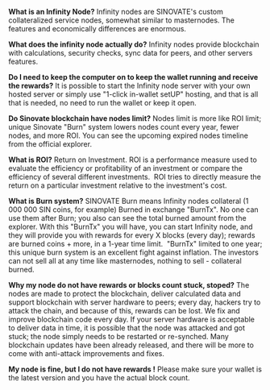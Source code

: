 **What is an Infinity Node?**
Infinity nodes are SINOVATE's custom collateralized service nodes, somewhat similar to masternodes. The features and economically differences are enormous.

**What does the infinity node actually do?**
Infinity nodes provide blockchain with calculations, security checks, sync data for peers, and other servers features. 

**Do I need to keep the computer on to keep the wallet running and receive the rewards?**
It is possible to start the Infinity node server with your own hosted server or simply use "1-click in-wallet setUP" hosting, and that is all that is needed, no need to run the wallet or keep it open.

**Do Sinovate blockchain have nodes limit?**
Nodes limit is more like ROI limit; unique Sinovate "Burn" system lowers nodes count every year, fewer nodes, and more ROI. You can see the upcoming expired nodes timeline from the official explorer.

**What is ROI?**
Return on Investment.
ROI is a performance measure used to evaluate the efficiency or profitability of an investment or compare the efficiency of several different investments. 
ROI tries to directly measure the return on a particular investment relative to the investment's cost.

**What is Burn system?**
SINOVATE Burn means Infinity nodes collateral (1 000 000 SIN coins, for example) Burned in exchange "BurnTx". No one can use them after Burn; you also can see the total burned amount from the explorer.
With this "BurnTx" you will have, you can start Infinity node, and they will provide you with rewards for every X blocks (every day); rewards are burned coins + more, in a 1-year time limit. 
"BurnTx" limited to one year; this unique burn system is an excellent fight against inflation. The investors can not sell all at any time like masternodes, nothing to sell - collateral burned.

**Why my node do not have rewards or blocks count stuck, stoped?**
The nodes are made to protect the blockchain, deliver calculated data and support blockchain with server hardware to peers; every day, hackers try to attack the chain, and because of this, rewards can be lost. We fix and improve blockchain code every day. If your server hardware is acceptable to deliver data in time, it is possible that the node was attacked and got stuck; the node simply needs to be restarted or re-synched. Many blockchain updates have been already released, and there will be more to come with anti-attack improvements and fixes.

**My node is fine, but I do not have rewards !**
Please make sure your wallet is the latest version and you have the actual block count.
